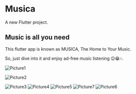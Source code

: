 # Musica

A new Flutter project.

## Music is all you need

This flutter app is known as MUSICA, The Home to Your Music.



So, just dive into it and enjoy ad-free music listening 😉😁🎶.


![Picture1](https://github.com/WednesdaySP/MusicPlayer/assets/122176467/36b06979-105f-484a-8543-515e91e5468d)

![Picture2](https://github.com/WednesdaySP/MusicPlayer/assets/122176467/a91bfb52-83eb-4026-b4eb-2d62cafc0667)

![Picture3](https://github.com/WednesdaySP/MusicPlayer/assets/122176467/91d7aa7f-c7c8-491b-ab39-36933c7cd91e)
![Picture4](https://github.com/WednesdaySP/MusicPlayer/assets/122176467/be1115bf-d869-4ec1-98f5-73e56d4b59d9)
![Picture5](https://github.com/WednesdaySP/MusicPlayer/assets/122176467/e07bd5b2-90e4-47ad-80b7-af2a4917b345)
![Picture7](https://github.com/WednesdaySP/MusicPlayer/assets/122176467/3bcb1ecd-160a-468d-82c2-87d724ff1594)
![Picture6](https://github.com/WednesdaySP/MusicPlayer/assets/122176467/52f3e673-d882-4a65-88f1-738955066b2a)
